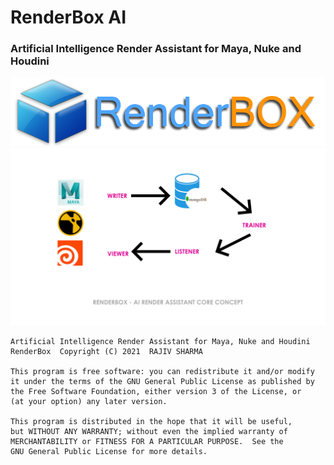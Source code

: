 # RenderBox AI
### Artificial Intelligence Render Assistant for Maya, Nuke and Houdini

![alt text](https://raw.githubusercontent.com/vfxpipeline/renderbox/main/images/logo.png)
![alt text](https://raw.githubusercontent.com/vfxpipeline/renderbox/main/images/design1.png)


    Artificial Intelligence Render Assistant for Maya, Nuke and Houdini
    RenderBox  Copyright (C) 2021  RAJIV SHARMA

    This program is free software: you can redistribute it and/or modify
    it under the terms of the GNU General Public License as published by
    the Free Software Foundation, either version 3 of the License, or
    (at your option) any later version.

    This program is distributed in the hope that it will be useful,
    but WITHOUT ANY WARRANTY; without even the implied warranty of
    MERCHANTABILITY or FITNESS FOR A PARTICULAR PURPOSE.  See the
    GNU General Public License for more details.